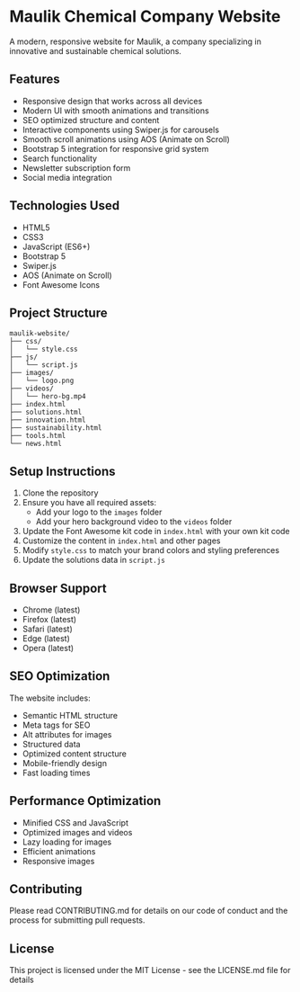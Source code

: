 # Maulik Chemical Company Website

A modern, responsive website for Maulik, a company specializing in innovative and sustainable chemical solutions.

## Features

- Responsive design that works across all devices
- Modern UI with smooth animations and transitions
- SEO optimized structure and content
- Interactive components using Swiper.js for carousels
- Smooth scroll animations using AOS (Animate on Scroll)
- Bootstrap 5 integration for responsive grid system
- Search functionality
- Newsletter subscription form
- Social media integration

## Technologies Used

- HTML5
- CSS3
- JavaScript (ES6+)
- Bootstrap 5
- Swiper.js
- AOS (Animate on Scroll)
- Font Awesome Icons

## Project Structure

```
maulik-website/
├── css/
│   └── style.css
├── js/
│   └── script.js
├── images/
│   └── logo.png
├── videos/
│   └── hero-bg.mp4
├── index.html
├── solutions.html
├── innovation.html
├── sustainability.html
├── tools.html
└── news.html
```

## Setup Instructions

1. Clone the repository
2. Ensure you have all required assets:
   - Add your logo to the `images` folder
   - Add your hero background video to the `videos` folder
3. Update the Font Awesome kit code in `index.html` with your own kit code
4. Customize the content in `index.html` and other pages
5. Modify `style.css` to match your brand colors and styling preferences
6. Update the solutions data in `script.js`

## Browser Support

- Chrome (latest)
- Firefox (latest)
- Safari (latest)
- Edge (latest)
- Opera (latest)

## SEO Optimization

The website includes:
- Semantic HTML structure
- Meta tags for SEO
- Alt attributes for images
- Structured data
- Optimized content structure
- Mobile-friendly design
- Fast loading times

## Performance Optimization

- Minified CSS and JavaScript
- Optimized images and videos
- Lazy loading for images
- Efficient animations
- Responsive images

## Contributing

Please read CONTRIBUTING.md for details on our code of conduct and the process for submitting pull requests.

## License

This project is licensed under the MIT License - see the LICENSE.md file for details
